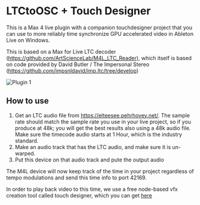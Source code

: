 # LTCtoOSC + Touch Designer
This is a Max 4 live plugin with a companion touchdesigner project that you can use to more reliably time synchronize GPU accelerated video in Ableton Live on Windows.

This is based on a Max for Live LTC decoder (https://github.com/ArtScienceLab/M4L_LTC_Reader), which itself is based on code provided by David Butler / The Impersonal Stereo (https://github.com/impsnldavid/imp.ltc/tree/develop)

![Plugin 1](https://cdn.discordapp.com/attachments/422835897332137984/925476063746867220/unknown.png)

## How to use
1. Get an LTC audio file from https://elteesee.pehrhovey.net/. The sample rate should match the sample rate you use in your live project, so if you produce at 48k; you will get the best results also using a 48k audio file. Make sure the timecode audio starts at 1 Hour, which is the industry standard.
2. Make an audio track that has the LTC audio, and make sure it is un-warped.
3. Put this device on that audio track and pute the output audio

The M4L device will now keep track of the time in your project regardless of tempo modulations and send this time info to port 42169.

In order to play back video to this time, we use a free node-based vfx creation tool called touch designer, which you can get [here](https://derivative.ca/)
